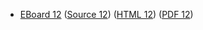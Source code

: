 * [EBoard 12](../eboards/eboard.12.html)
  ([Source 12](../eboards/eboard.12.md))
  ([HTML 12](../eboards/eboard.12.html))
  ([PDF 12](../eboards/eboard.12.pdf))
